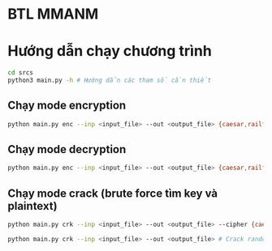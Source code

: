 # BTL MMANM

# Hướng dẫn chạy chương trình
```bash
cd srcs
python3 main.py -h # Hướng dẫn các tham số cần thiết
```

## Chạy mode encryption
```bash 
python main.py enc --inp <input_file> --out <output_file> {caesar,railfence,mix} <key>
```

## Chạy mode decryption
```bash 
python main.py enc --inp <input_file> --out <output_file> {caesar,railfence,mix} <key>
```

## Chạy mode crack (brute force tìm key và plaintext)
```bash 
python main.py crk --inp <input_file> --out <output_file> --cipher {caesar,railfence,mix}

python main.py crk --inp <input_file> --out <output_file> # Crack random cipher without knowing cipher algorithm
```
